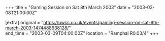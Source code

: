 +++
title = "Gaming Session on Sat 8th March 2003"
date = "2003-03-08T21:00:00Z"

[extra]
original = "https://uwcs.co.uk/events/gaming-session-on-sat-8th-march-2003-1474488938128/"    
end_time = "2003-03-09T04:00:00Z"
location = "Ramphal R0.03/4"
+++



